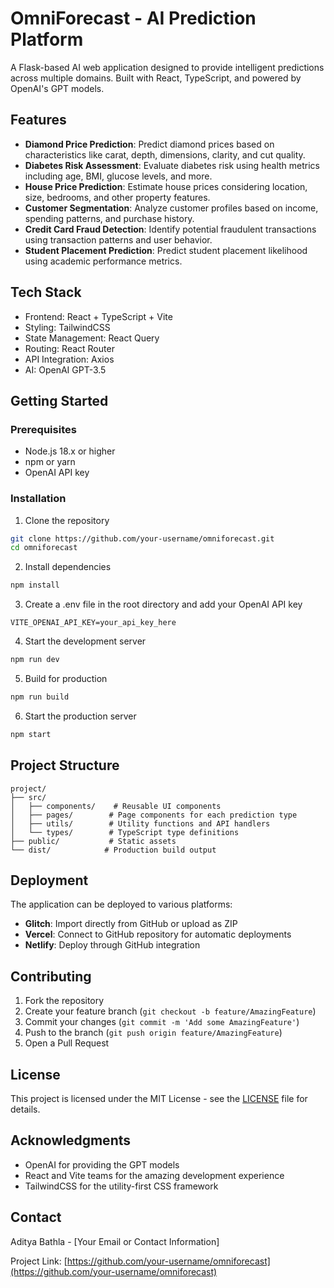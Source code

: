 # OmniForecast - AI Prediction Platform

A Flask-based AI web application designed to provide intelligent predictions across multiple domains. Built with React, TypeScript, and powered by OpenAI's GPT models.

## Features

- **Diamond Price Prediction**: Predict diamond prices based on characteristics like carat, depth, dimensions, clarity, and cut quality.
- **Diabetes Risk Assessment**: Evaluate diabetes risk using health metrics including age, BMI, glucose levels, and more.
- **House Price Prediction**: Estimate house prices considering location, size, bedrooms, and other property features.
- **Customer Segmentation**: Analyze customer profiles based on income, spending patterns, and purchase history.
- **Credit Card Fraud Detection**: Identify potential fraudulent transactions using transaction patterns and user behavior.
- **Student Placement Prediction**: Predict student placement likelihood using academic performance metrics.

## Tech Stack

- Frontend: React + TypeScript + Vite
- Styling: TailwindCSS
- State Management: React Query
- Routing: React Router
- API Integration: Axios
- AI: OpenAI GPT-3.5

## Getting Started

### Prerequisites

- Node.js 18.x or higher
- npm or yarn
- OpenAI API key

### Installation

1. Clone the repository
```bash
git clone https://github.com/your-username/omniforecast.git
cd omniforecast
```

2. Install dependencies
```bash
npm install
```

3. Create a .env file in the root directory and add your OpenAI API key
```env
VITE_OPENAI_API_KEY=your_api_key_here
```

4. Start the development server
```bash
npm run dev
```

5. Build for production
```bash
npm run build
```

6. Start the production server
```bash
npm start
```

## Project Structure

```
project/
├── src/
│   ├── components/    # Reusable UI components
│   ├── pages/        # Page components for each prediction type
│   ├── utils/        # Utility functions and API handlers
│   └── types/        # TypeScript type definitions
├── public/           # Static assets
└── dist/            # Production build output
```

## Deployment

The application can be deployed to various platforms:

- **Glitch**: Import directly from GitHub or upload as ZIP
- **Vercel**: Connect to GitHub repository for automatic deployments
- **Netlify**: Deploy through GitHub integration

## Contributing

1. Fork the repository
2. Create your feature branch (`git checkout -b feature/AmazingFeature`)
3. Commit your changes (`git commit -m 'Add some AmazingFeature'`)
4. Push to the branch (`git push origin feature/AmazingFeature`)
5. Open a Pull Request

## License

This project is licensed under the MIT License - see the [LICENSE](LICENSE) file for details.

## Acknowledgments

- OpenAI for providing the GPT models
- React and Vite teams for the amazing development experience
- TailwindCSS for the utility-first CSS framework

## Contact

Aditya Bathla - [Your Email or Contact Information]

Project Link: [https://github.com/your-username/omniforecast](https://github.com/your-username/omniforecast) 